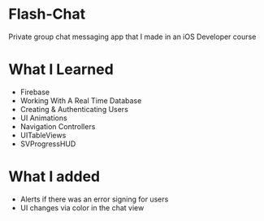 # Flash-Chat
Private group chat messaging app that I made in an iOS Developer course

# What I Learned

- Firebase
- Working With A Real Time Database
- Creating & Authenticating Users
- UI Animations
- Navigation Controllers
- UITableViews 
- SVProgressHUD


# What I added

- Alerts if there was an error signing for users
- UI changes via color in the chat view
